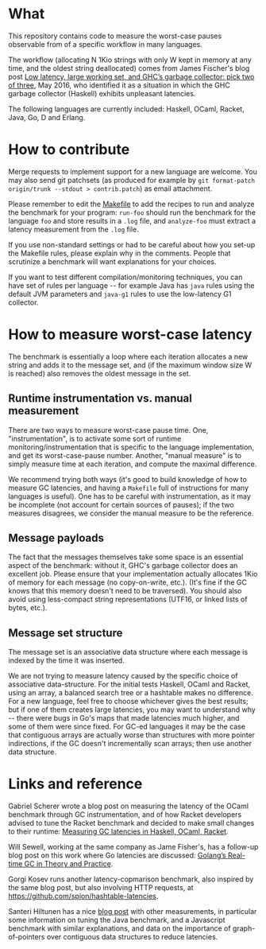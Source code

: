 # What 

This repository contains code to measure the worst-case pauses
observable from of a specific workflow in many languages.

The workflow (allocating N 1Kio strings with only W kept in memory at
any time, and the oldest string deallocated) comes from James
Fischer's blog post [Low latency, large working set, and GHC’s garbage
collector: pick two of
three](https://blog.pusher.com/latency-working-set-ghc-gc-pick-two/),
May 2016, who identified it as a situation in which the GHC garbage
collector (Haskell) exhibits unpleasant latencies.

The following languages are currently included: Haskell, OCaml,
Racket, Java, Go, D and Erlang.

# How to contribute

Merge requests to implement support for a new language are
welcome. You may also send git patchsets (as produced for example by
`git format-patch origin/trunk --stdout > contrib.patch`) as email
attachment.

Please remember to edit the [Makefile](Makefile) to add the recipes to
run and analyze the benchmark for your program: `run-foo` should run
the benchmark for the language `foo` and store results in a `.log`
file, and `analyze-foo` must extract a latency measurement from the
`.log` file.

If you use non-standard settings or had to be careful about how you
set-up the Makefile rules, please explain why in the comments. People
that scrutinize a benchmark will want explanations for your choices.

If you want to test different compilation/monitoring techniques, you
can have set of rules per language -- for example Java has `java`
rules using the default JVM parameters and `java-g1` rules to use the
low-latency G1 collector.

# How to measure worst-case latency

The benchmark is essentially a loop where each iteration allocates
a new string and adds it to the message set, and (if the maximum
window size W is reached) also removes the oldest message in the set.

## Runtime instrumentation vs. manual measurement

There are two ways to measure worst-case pause time. One,
"instrumentation", is to activate some sort of runtime
monitoring/instrumentation that is specific to the language
implementation, and get its worst-case-pause number. Another, "manual
measure" is to simply measure time at each iteration, and compute the
maximal difference.

We recommend trying both ways (it's good to build knowledge of how to
measure GC latencies, and having a `Makefile` full of instructions for
many languages is useful). One has to be careful with instrumentation,
as it may be incomplete (not account for certain sources of pauses);
if the two measures disagrees, we consider the manual measure to be the
reference.

## Message payloads

The fact that the messages themselves take some space is an essential
aspect of the benchmark: without it, GHC's garbage collector does an
excellent job. Please ensure that your implementation actually
allocates 1Kio of memory for each message (no copy-on-write,
etc.). (It's fine if the GC knows that this memory doesn't need to
be traversed). You should also avoid using less-compact string
representations (UTF16, or linked lists of bytes, etc.).

## Message set structure

The message set is an associative data structure where each message is
indexed by the time it was inserted.

We are not trying to measure latency caused by the specific choice of
associative data-structure. For the initial tests Haskell, OCaml and
Racket, using an array, a balanced search tree or a hashtable makes no
difference. For a new language, feel free to choose whichever gives
the best results; but if one of them creates large latencies, you may
want to understand why -- there were bugs in Go's maps that made
latencies much higher, and some of them were since fixed. For GC-ed
languages it may be the case that contiguous arrays are actually worse
than structures with more pointer indirections, if the GC doesn't
incrementally scan arrays; then use another data structure.

# Links and reference

Gabriel Scherer wrote a blog post on measuring the latency of the
OCaml benchmark through GC instrumentation, and of how Racket
developers advised to tune the Racket benchmark and decided to make
small changes to their runtime: [Measuring GC latencies in Haskell,
OCaml,
Racket](http://prl.ccs.neu.edu/blog/2016/05/24/measuring-gc-latencies-in-haskell-ocaml-racket/).

Will Sewell, working at the same company as Jame Fisher's, has
a follow-up blog post on this work where Go latencies are discussed:
[Golang’s Real-time GC in Theory and
Practice](https://blog.pusher.com/golangs-real-time-gc-in-theory-and-practice/).

Gorgi Kosev runs another latency-copmarison benchmark, also inspired
by the same blog post, but also involving HTTP requests, at
<https://github.com/spion/hashtable-latencies>.

Santeri Hiltunen has a nice [blog
post](https://blog.hilzu.moe/2016/06/26/studying-gc-latencies/) with
other measurements, in particular some information on tuning the Java
benchmark, and a Javascript benchmark with similar explanations, and
data on the importance of graph-of-pointers over contiguous data
structures to reduce latencies.
